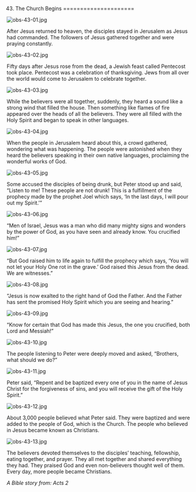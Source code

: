 43. The Church Begins
=====================

![obs-43-01.jpg](/var/www/vhosts/door43.org/httpdocs/data/gitrepo/media/en/obs/obs-43-01.jpg "obs-43-01.jpg")

After Jesus returned to heaven, the disciples stayed in Jerusalem as
Jesus had commanded. The followers of Jesus gathered together and were
praying constantly.

![obs-43-02.jpg](/var/www/vhosts/door43.org/httpdocs/data/gitrepo/media/en/obs/obs-43-02.jpg "obs-43-02.jpg")

Fifty days after Jesus rose from the dead, a Jewish feast called
Pentecost took place. Pentecost was a celebration of thanksgiving. Jews
from all over the world would come to Jerusalem to celebrate together.

![obs-43-03.jpg](/var/www/vhosts/door43.org/httpdocs/data/gitrepo/media/en/obs/obs-43-03.jpg "obs-43-03.jpg")

While the believers were all together, suddenly, they heard a sound like
a strong wind that filled the house. Then something like flames of fire
appeared over the heads of all the believers. They were all filled with
the Holy Spirit and began to speak in other languages.

![obs-43-04.jpg](/var/www/vhosts/door43.org/httpdocs/data/gitrepo/media/en/obs/obs-43-04.jpg "obs-43-04.jpg")

When the people in Jerusalem heard about this, a crowd gathered,
wondering what was happening. The people were astonished when they heard
the believers speaking in their own native languages, proclaiming the
wonderful works of God.

![obs-43-05.jpg](/var/www/vhosts/door43.org/httpdocs/data/gitrepo/media/en/obs/obs-43-05.jpg "obs-43-05.jpg")

Some accused the disciples of being drunk, but Peter stood up and said,
“Listen to me! These people are not drunk! This is a fulfillment of the
prophecy made by the prophet Joel which says, ‘In the last days, I will
pour out my Spirit.’”

![obs-43-06.jpg](/var/www/vhosts/door43.org/httpdocs/data/gitrepo/media/en/obs/obs-43-06.jpg "obs-43-06.jpg")

“Men of Israel, Jesus was a man who did many mighty signs and wonders by
the power of God, as you have seen and already know. You crucified him!”

![obs-43-07.jpg](/var/www/vhosts/door43.org/httpdocs/data/gitrepo/media/en/obs/obs-43-07.jpg "obs-43-07.jpg")

“But God raised him to life again to fulfill the prophecy which says,
‘You will not let your Holy One rot in the grave.’ God raised this Jesus
from the dead. We are witnesses.”

![obs-43-08.jpg](/var/www/vhosts/door43.org/httpdocs/data/gitrepo/media/en/obs/obs-43-08.jpg "obs-43-08.jpg")

“Jesus is now exalted to the right hand of God the Father. And the
Father has sent the promised Holy Spirit which you are seeing and
hearing.”

![obs-43-09.jpg](/var/www/vhosts/door43.org/httpdocs/data/gitrepo/media/en/obs/obs-43-09.jpg "obs-43-09.jpg")

“Know for certain that God has made this Jesus, the one you crucified,
both Lord and Messiah!”

![obs-43-10.jpg](/var/www/vhosts/door43.org/httpdocs/data/gitrepo/media/en/obs/obs-43-10.jpg "obs-43-10.jpg")

The people listening to Peter were deeply moved and asked, “Brothers,
what should we do?”

![obs-43-11.jpg](/var/www/vhosts/door43.org/httpdocs/data/gitrepo/media/en/obs/obs-43-11.jpg "obs-43-11.jpg")

Peter said, “Repent and be baptized every one of you in the name of
Jesus Christ for the forgiveness of sins, and you will receive the gift
of the Holy Spirit.”

![obs-43-12.jpg](/var/www/vhosts/door43.org/httpdocs/data/gitrepo/media/en/obs/obs-43-12.jpg "obs-43-12.jpg")

About 3,000 people believed what Peter said. They were baptized and were
added to the people of God, which is the Church. The people who believed
in Jesus became known as Christians.

![obs-43-13.jpg](/var/www/vhosts/door43.org/httpdocs/data/gitrepo/media/en/obs/obs-43-13.jpg "obs-43-13.jpg")

The believers devoted themselves to the disciples’ teaching, fellowship,
eating together, and prayer. They all met together and shared everything
they had. They praised God and even non-believers thought well of them.
Every day, more people became Christians.

*A Bible story from: Acts 2*
